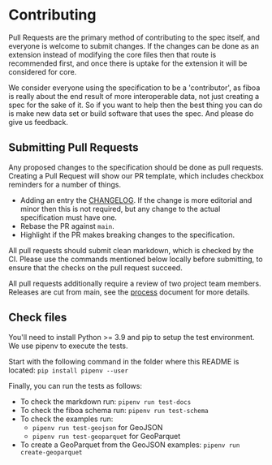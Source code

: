 # Contributing

Pull Requests are the primary method of contributing to the spec itself,
and everyone is welcome to submit changes.
If the changes can be done as an extension instead of modifying the core files
then that route is recommended first,
and once there is uptake for the extension it will be considered for core.

We consider everyone using the specification to be a 'contributor',
as fiboa is really about the end result of more interoperable data,
not just creating a spec for the sake of it.
So if you want to help then the best thing you can do is make new data set or
build software that uses the spec.
And please do give us feedback.

## Submitting Pull Requests

Any proposed changes to the specification should be done as pull requests.
Creating a Pull Request will show our PR template,
which includes checkbox reminders for a number of things.

- Adding an entry the [CHANGELOG](CHANGELOG.md).
  If the change is more editorial and minor then this is not required,
  but any change to the actual specification must have one.
- Rebase the PR against `main`.
- Highlight if the PR makes breaking changes to the specification.

All pull requests should submit clean markdown, which is checked by the CI.
Please use the commands mentioned below locally before submitting,
to ensure that the checks on the pull request succeed.

All pull requests additionally require a review of two project team members.
Releases are cut from main, see the [process](process.md) document for more details.

## Check files

You'll need to install Python >= 3.9 and pip to setup the test environment.
We use pipenv to execute the tests.

Start with the following command in the folder where this README is located:
`pip install pipenv --user`

Finally, you can run the tests as follows:

- To check the markdown run: `pipenv run test-docs`
- To check the fiboa schema run: `pipenv run test-schema`
- To check the examples run:
  - `pipenv run test-geojson` for GeoJSON
  - `pipenv run test-geoparquet` for GeoParquet
- To create a GeoParquet from the GeoJSON examples: `pipenv run create-geoparquet`
